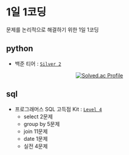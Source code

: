 # 1일 1코딩
문제를 논리적으로 해결하기 위한 1일 1코딩

## python
- 백준 티어 : [`Silver 2`](https://solved.ac/codcod/)

<div align="center">

[![Solved.ac Profile](http://mazassumnida.wtf/api/v2/generate_badge?boj=codcod)](https://solved.ac/codcod/)

</div>


## sql
- 프로그래머스 SQL 고득점 Kit : [`Level 4`](https://school.programmers.co.kr/learn/challenges?tab=sql_practice_kit)
    - select 2문제
    - group by 5문제
    - join 11문제
    - date 1문제
    - 실전 4문제
